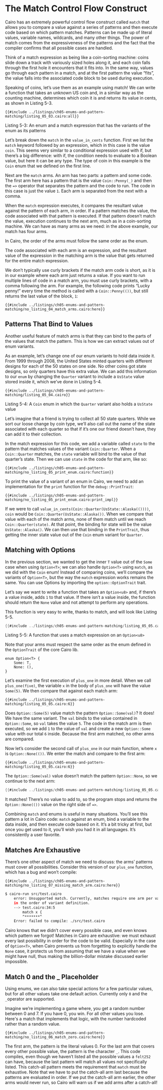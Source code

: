 # The Match Control Flow Construct

<!-- TODO : update mention of chapter 18 (on patterns and matching chapter) in paragraph below -->

Cairo has an extremely powerful control flow construct called `match` that allows you to compare a value against a series of patterns and then execute code based on which pattern matches. Patterns can be made up of literal values, variable names, wildcards, and many other things. The power of match comes from the expressiveness of the patterns and the fact that the compiler confirms that all possible cases are handled.

Think of a match expression as being like a coin-sorting machine: coins slide down a track with variously sized holes along it, and each coin falls through the first hole it encounters that it fits into. In the same way, values go through each pattern in a match, and at the first pattern the value “fits”, the value falls into the associated code block to be used during execution.

Speaking of coins, let’s use them as an example using match! We can write a function that takes an unknown US coin and, in a similar way as the counting machine, determines which coin it is and returns its value in cents, as shown in Listing 5-3.

```rust,noplayground
{{#include ../listings/ch05-enums-and-pattern-matching/listing_05_03.cairo:all}}
```

Listing 5-3: An enum and a match expression that has the variants of the enum as its patterns

Let’s break down the `match` in the `value_in_cents` function. First we list the `match` keyword followed by an expression, which in this case is the value `coin`. This seems very similar to a conditional expression used with if, but there’s a big difference: with if, the condition needs to evaluate to a Boolean value, but here it can be any type. The type of coin in this example is the `Coin` enum that we defined on the first line.

Next are the `match` arms. An arm has two parts: a pattern and some code. The first arm here has a pattern that is the value `Coin::Penny(_)` and then the `=>` operator that separates the pattern and the code to run. The code in this case is just the value `1`. Each arm is separated from the next with a comma.

When the `match` expression executes, it compares the resultant value against the pattern of each arm, in order. If a pattern matches the value, the code associated with that pattern is executed. If that pattern doesn’t match the value, execution continues to the next arm, much as in a coin-sorting machine. We can have as many arms as we need: in the above example, our match has four arms.

In Cairo, the order of the arms must follow the same order as the enum.

The code associated with each arm is an expression, and the resultant value of the expression in the matching arm is the value that gets returned for the entire match expression.

We don’t typically use curly brackets if the match arm code is short, as it is in our example where each arm just returns a value. If you want to run multiple lines of code in a match arm, you must use curly brackets, with a comma following the arm. For example, the following code prints “Lucky penny!” every time the method is called with a `Coin::Penny(())`, but still returns the last value of the block, `1`:

```rust,noplayground
{{#include ../listings/ch05-enums-and-pattern-matching/no_listing_04_match_arms.cairo:here}}
```

## Patterns That Bind to Values

Another useful feature of match arms is that they can bind to the parts of the values that match the pattern. This is how we can extract values out of enum variants.

As an example, let’s change one of our enum variants to hold data inside it. From 1999 through 2008, the United States minted quarters with different designs for each of the 50 states on one side. No other coins got state designs, so only quarters have this extra value. We can add this information to our `enum` by changing the `Quarter` variant to include a `UsState` value stored inside it, which we’ve done in Listing 5-4.

```rust,noplayground
{{#include ../listings/ch05-enums-and-pattern-matching/listing_05_04.cairo}}
```

Listing 5-4: A `Coin` enum in which the `Quarter` variant also holds a `UsState` value

Let’s imagine that a friend is trying to collect all 50 state quarters. While we sort our loose change by coin type, we’ll also call out the name of the state associated with each quarter so that if it’s one our friend doesn’t have, they can add it to their collection.

In the match expression for this code, we add a variable called `state` to the pattern that matches values of the variant `Coin::Quarter`. When a `Coin::Quarter` matches, the `state` variable will bind to the value of that quarter’s state. Then we can use `state` in the code for that arm, like so:

```rust,noplayground
{{#include ../listings/ch05-enums-and-pattern-matching/no_listing_05_print_enum.cairo:function}}
```

To print the value of a variant of an enum in Cairo, we need to add an implementation for the `print` function for the `debug::PrintTrait`:

```rust,noplayground
{{#include ../listings/ch05-enums-and-pattern-matching/no_listing_05_print_enum.cairo:print_impl}}
```

If we were to call `value_in_cents(Coin::Quarter(UsState::Alaska(())))`, `coin` would be `Coin::Quarter(UsState::Alaska())`. When we compare that value with each of the match arms, none of them match until we reach `Coin::Quarter(state)`. At that point, the binding for state will be the value `UsState::Alaska()`. We can then use that binding in the `PrintTrait`, thus getting the inner state value out of the `Coin` enum variant for `Quarter`.

## Matching with Options

In the previous section, we wanted to get the inner `T` value out of the `Some` case when using `Option<T>`; we can also handle `Option<T>` using `match`, as we did with the `Coin` enum! Instead of comparing coins, we’ll compare the variants of `Option<T>`, but the way the `match` expression works remains the same. You can use Options by importing the `option::OptionTrait` trait.

Let’s say we want to write a function that takes an `Option<u8>` and, if there’s a value inside, adds `1` to that value. If there isn’t a value inside, the function should return the `None` value and not attempt to perform any operations.

This function is very easy to write, thanks to match, and will look like Listing 5-5.

```rust
{{#include ../listings/ch05-enums-and-pattern-matching/listing_05_05.cairo}}
```

<span class="caption">Listing 5-5: A function that uses a match
expression on an `Option<u8>`</span>

Note that your arms must respect the same order as the enum defined in the `OptionTrait` of the core Cairo lib.

```rust,noplayground
enum Option<T> {
    Some: T,
    None: (),
}
```

Let’s examine the first execution of `plus_one` in more detail. When we call `plus_one(five)`, the variable `x` in the body of `plus_one` will have the value `Some(5)`. We then compare that against each match arm:

```rust,noplayground
{{#include ../listings/ch05-enums-and-pattern-matching/listing_05_05.cairo:6}}
```

Does `Option::Some(5)` value match the pattern `Option::Some(val)`? It does! We have the same variant. The `val` binds to the value contained in `Option::Some`, so `val` takes the value `5`. The code in the match arm is then executed, so we add `1` to the value of `val` and create a new `Option::Some` value with our total `6` inside. Because the first arm matched, no other arms are compared.

Now let’s consider the second call of `plus_one` in our main function, where `x` is `Option::None(())`. We enter the match and compare to the first arm:

```rust,noplayground
{{#include ../listings/ch05-enums-and-pattern-matching/listing_05_05.cairo:6}}
```

The `Option::Some(val)` value doesn’t match the pattern `Option::None`, so we continue to the next arm:

```rust
{{#include ../listings/ch05-enums-and-pattern-matching/listing_05_05.cairo:7}}
```

It matches! There’s no value to add to, so the program stops and returns the `Option::None(())` value on the right side of `=>`.

Combining `match` and enums is useful in many situations. You’ll see this pattern a lot in Cairo code: `match` against an enum, bind a variable to the data inside, and then execute code based on it. It’s a bit tricky at first, but once you get used to it, you’ll wish you had it in all languages. It’s consistently a user favorite.

## Matches Are Exhaustive

There’s one other aspect of match we need to discuss: the arms’ patterns must cover all possibilities. Consider this version of our `plus_one` function, which has a bug and won’t compile:

```rust,noplayground
{{#include ../listings/ch05-enums-and-pattern-matching/no_listing_07_missing_match_arm.cairo:here}}
```

```bash
$ cairo-run src/test.cairo
    error: Unsupported match. Currently, matches require one arm per variant,
    in the order of variant definition.
    --> test.cairo:34:5
        match x {
        ^*******^
    Error: failed to compile: ./src/test.cairo
```

Cairo knows that we didn’t cover every possible case, and even knows which pattern we forgot! Matches in Cairo are exhaustive: we must exhaust every last possibility in order for the code to be valid. Especially in the case of `Option<T>`, when Cairo prevents us from forgetting to explicitly handle the `None` case, it protects us from assuming that we have a value when we might have null, thus making the billion-dollar mistake discussed earlier impossible.

## Match 0 and the \_ Placeholder

Using enums, we can also take special actions for a few particular values, but for all other values take one default action. Currently only `0` and the `_`operator are supported.

Imagine we’re implementing a game where, you get a random number between 0 and 7. If you have 0, you win. For all other values you lose. Here's a match that implements that logic, with the number hardcoded rather than a random value.

```rust,noplayground
{{#include ../listings/ch05-enums-and-pattern-matching/no_listing_06_match_zero.cairo:here}}
```

The first arm, the pattern is the literal values 0. For the last arm that covers every other possible value, the pattern is the character `_`. This code compiles, even though we haven’t listed all the possible values a `felt252` can have, because the last pattern will match all values not specifically listed. This catch-all pattern meets the requirement that `match` must be exhaustive. Note that we have to put the catch-all arm last because the patterns are evaluated in order. If we put the catch-all arm earlier, the other arms would never run, so Cairo will warn us if we add arms after a catch-all!

<!-- TODO : might need to link the end of this chapter to patterns and matching chapter -->
